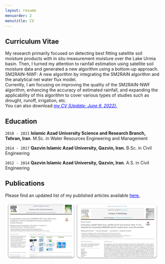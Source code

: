 ```yaml
---
layout: resume
menuorder: 2
menutitle: CV
---
```

## Curriculum Vitae

My research primarily focused on detecting best fitting satellite soil moisture products with in situ measurement moisture over the Lake Urmia basin. Then, I turned my attention to rainfall estimation using satellite soil moisture data and generated a new algorithm using a bottom-up approach. <br/> SM2RAIN-NWF: A new algorithm by integrating the SM2RAIN algorithm and the analytical net water flux model. <br/> Currently, I am focusing on improving the quality of the SM2RAIN-NWF algorithm, enhancing the accuracy of estimated rainfall, and expanding the applicability of this algorithm to cover various types of studies such as drought, runoff, irrigation, etc.
<br/> You can also download *<a href="/assets//CV_MS_(June 0).pdf" style="color: blue; text-decoration: underline;text-decoration-style: line;">my CV (Update: June 6, 2022).</a>*

## Education

`2018 - 2021`
__Islamic Azad University Science and Research Branch, Tehran, Iran__.
M.Sc. in Water Resources Engineering and Management

`2014 - 2017`
__Qazvin Islamic Azad University, Qazvin, Iran.__
B.Sc. in Civil Engineering

`2012 - 2014`
__Qazvin Islamic Azad University, Qazvin, Iran__.
A.S. in Civil Engineering


## Publications
Please find an updated list of my published articles available <a href="https://scholar.google.com/citations?user=SI0yqk0AAAAJ&hl=en" style="color: blue;">here.</a> 


<img src="/assets//Publications.png" alt="Publications">



<!-- ### Footer

Last updated: May 2013 -->


